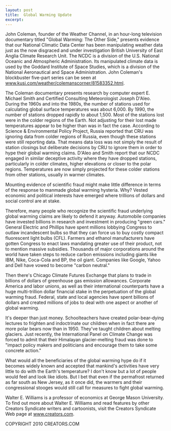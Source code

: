 ```yaml
---
layout: post
title:  Global Warming Update
excerpt:
---
```


John Coleman, founder of the Weather Channel, in an hour-long television documentary titled "Global Warming: The Other Side," presents evidence that our National Climatic Data Center has been manipulating weather data just as the now disgraced and under investigation British University of East Anglia Climate Research Unit. The NCDC is a division of the U.S. National Oceanic and Atmospheric Administration. Its manipulated climate data is used by the Goddard Institute of Space Studies, which is a division of the National Aeronautical and Space Administration. John Coleman's blockbuster five-part series can be seen at www.kusi.com/weather/colemanscorner/81583352.html.

The Coleman documentary presents research by computer expert E. Michael Smith and Certified Consulting Meteorologist Joseph D'Aleo. During the 1960s and into the 1980s, the number of stations used for calculating global surface temperatures was about 6,000. By 1990, the number of stations dropped rapidly to about 1,500. Most of the stations lost were in the colder regions of the Earth. Not adjusting for their lost made temperatures appear to be higher than was in fact the case. According to Science & Environmental Policy Project, Russia reported that CRU was ignoring data from colder regions of Russia, even though these stations were still reporting data. That means data loss was not simply the result of station closings but deliberate decisions by CRU to ignore them in order to hype their global warming claims. D'Aleo and Smith report that our NCDC engaged in similar deceptive activity where they have dropped stations, particularly in colder climates, higher elevations or closer to the polar regions. Temperatures are now simply projected for these colder stations from other stations, usually in warmer climates.

Mounting evidence of scientific fraud might make little difference in terms of the response to manmade global warming hysteria. Why? Vested economic and political interests have emerged where trillions of dollars and social control are at stake.

 Therefore, many people who recognize the scientific fraud underlying global warming claims are likely to defend it anyway. Automobile companies have invested billions in research and investment in producing "green cars." General Electric and Phillips have spent millions lobbying Congress to outlaw incandescent bulbs so that they can force us to buy costly compact fluorescent light bulbs (CFL). Farmers and ethanol manufacturers have gotten Congress to enact laws mandating greater use of their product, not to mention massive subsidies. Thousands of major corporations around the world have taken steps to reduce carbon emissions including giants like IBM, Nike, Coca-Cola and BP, the oil giant. Companies like Google, Yahoo and Dell have vowed to become "carbon neutral."

Then there's Chicago Climate Futures Exchange that plans to trade in billions of dollars of greenhouse gas emission allowances. Corporate America and labor unions, as well as their international counterparts have a huge multi-trillion dollar financial stake in the perpetuation of the global warming fraud. Federal, state and local agencies have spent billions of dollars and created millions of jobs to deal with one aspect or another of global warming.

It's deeper than just money. Schoolteachers have created polar-bear-dying lectures to frighten and indoctrinate our children when in fact there are more polar bears now than in 1950. They've taught children about melting glaciers. Just recently, the International Panel on Climate Change  was forced to admit that their Himalayan glacier-melting fraud was done to "impact policy makers and politicians and encourage them to take some concrete action."

What would all the beneficiaries of the global warming hype do if it becomes widely known and accepted that mankind's activities have very little to do with the Earth's temperature? I don't know but a lot of people would feel and look like idiots. But I bet that even if the permafrost returned as far south as New Jersey, as it once did, the warmers and their congressional stooges would still call for measures to fight global warming.

Walter E. Williams is a professor of economics at George Mason University. To find out more about Walter E. Williams and read features by other Creators Syndicate writers and cartoonists, visit the Creators Syndicate Web page at www.creators.com.

COPYRIGHT 2010 CREATORS.COM
